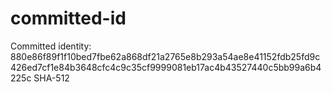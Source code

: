 # committed-id

Committed identity: 880e86f89f1f10bed7fbe62a868df21a2765e8b293a54ae8e41152fdb25fd9c426ed7cf1e84b3648cfc4c9c35cf9999081eb17ac4b43527440c5bb99a6b4225c
SHA-512
